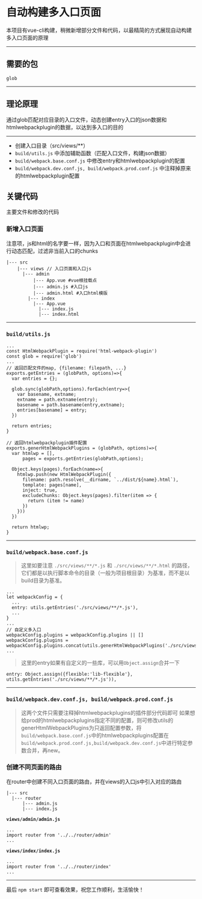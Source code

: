 # 自动构建多入口页面
本项目有vue-cli构建，稍微新增部分文件和代码，以最精简的方式展现自动构建多入口页面的原理
___

## 需要的包
 `glob`
____

## 理论原理
通过glob匹配对应目录的入口文件，动态创建entry入口的json数据和htmlwebpackplugin的数据，以达到多入口的目的
____
+ 创建入口目录（src/views/**）
+ `build/utils.js` 中添加辅助函数（匹配入口文件，构建json数据）
+ `build/webpack.base.conf.js` 中修改entry和htmlwebpackplugin的配置
+ `build/webpack.dev.conf.js, build/webpack.prod.conf.js`  中注释掉原来的htmlwebpackplugin配置

## 关键代码
主要文件和修改的代码

### 新增入口页面
注意项，js和html的名字要一样，因为入口和页面在htmlwebpackplugin中会进行动态匹配，过滤非当前入口的chunks
```
|--- src
    |--- views // 入口页面和入口js
      |--- admin 
          |--- App.vue #vue根挂载点
          |--- admin.js #入口js
          |--- admin.html #入口html模版
      	|--- index
          |--- App.vue
            |--- index.js
            |--- index.html
```
______

### `build/utils.js` 
```
...
const HtmlWebpackPlugin = require('html-webpack-plugin')
const glob = require('glob')
...
// 返回匹配文件的map, {filename: filepath, ...}
exports.getEntries = (globPath, options)=>{
  var entries = {};

  glob.sync(globPath,options).forEach(entry=>{
    var basename, extname;
    extname = path.extname(entry);
    basename = path.basename(entry,extname);
    entries[basename] = entry;
  })

  return entries;
}

// 返回htmlwebpackplugin插件配置
exports.generHtmlWebpackPlugins = (globPath, options)=>{
  var htmlwp = [],
      pages = exports.getEntries(globPath,options);

  Object.keys(pages).forEach(name=>{
    htmlwp.push(new HtmlWebpackPlugin({
      filename: path.resolve(__dirname, `../dist/${name}.html`),
      template: pages[name],
      inject: true,
      excludeChunks: Object.keys(pages).filter(item => {
        return (item != name)
      })
    }))
  })

  return htmlwp;
}
```
___

### `build/webpack.base.conf.js`
>这里如要注意 `./src/views/**/*.js` 和 `./src/views/**/*.html` 的路径，它们都是以执行脚本命令的目录（一般为项目根目录）为基准，而不是以build目录为基准。
```
...
let webpackConfig = {
  ...
  entry: utils.getEntries('./src/views/**/*.js'),
  ...
}
...
// 自定义多入口
webpackConfig.plugins = webpackConfig.plugins || []
webpackConfig.plugins = webpackConfig.plugins.concat(utils.generHtmlWebpackPlugins('./src/views/**/*.html'))
...
```
> 这里的entry如果有自定义的一些库，可以用`Object.assign`合并一下
```
entry: Object.assign({flexible:'lib-flexible'}, utils.getEntries('./src/views/**/*.js')),
```
____

### `build/webpack.dev.conf.js, build/webpack.prod.conf.js`
> 这两个文件只需要注释掉htmlwebpackplugins的插件部分代码即可
> 如果想给prod的htmlwebpackplugins指定不同的配置，则可修改utils的generHtmlWebpackPlugins为只返回配置参数，将`build/webpack.base.conf.js`中的htmlwebpackplugins配置在`build/webpack.prod.conf.js,build/webpack.dev.conf.js`中进行特定参数合并，再new。

### 创建不同页面的路由
在router中创建不同入口页面的路由，并在views的入口js中引入对应的路由
```
|--- src
  |--- router
	  |--- admin.js
	  |--- index.js
```
**`views/admin/admin.js`**
```
...
import router from '../../router/admin'
...
```
**`views/index/index.js`**
```
...
import router from '../../router/index'
...
```

-----
最后 `npm start` 即可查看效果，祝您工作顺利，生活愉快！
